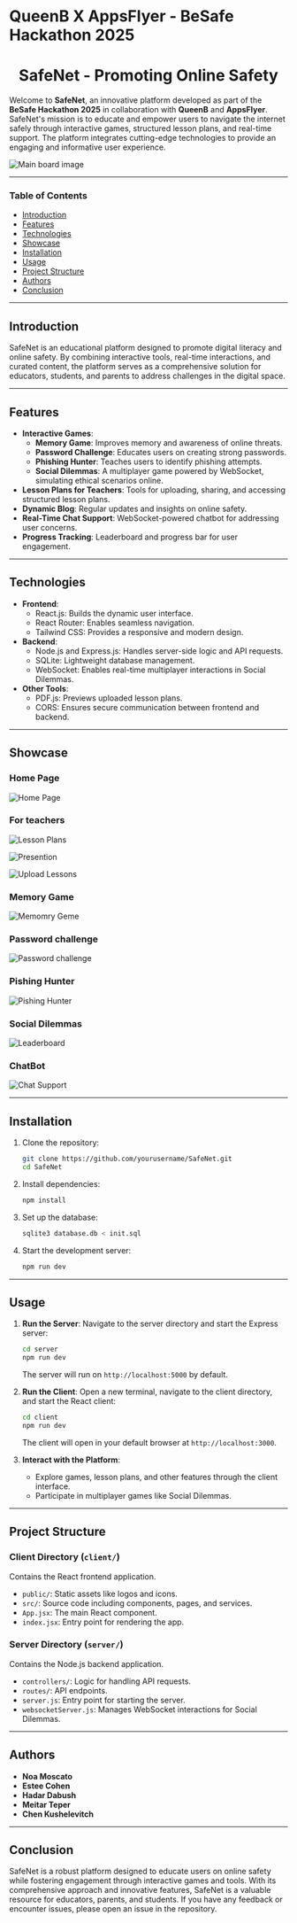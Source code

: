 # QueenB X AppsFlyer - BeSafe Hackathon 2025


<div id="header" align="center">
    <h1>SafeNet - Promoting Online Safety</h1>
</div>

Welcome to **SafeNet**, an innovative platform developed as part of the **BeSafe Hackathon 2025** in collaboration with **QueenB** and **AppsFlyer**. SafeNet's mission is to educate and empower users to navigate the internet safely through interactive games, structured lesson plans, and real-time support. The platform integrates cutting-edge technologies to provide an engaging and informative user experience.

![Main board image](screenshots/Screenshot%202025-01-21%20165530.png)

---

### Table of Contents

- [Introduction](#introduction)
- [Features](#features)
- [Technologies](#technologies)
- [Showcase](#showcase)
- [Installation](#installation)
- [Usage](#usage)
- [Project Structure](#project-structure)
- [Authors](#authors)
- [Conclusion](#conclusion)

---

## Introduction

SafeNet is an educational platform designed to promote digital literacy and online safety. By combining interactive tools, real-time interactions, and curated content, the platform serves as a comprehensive solution for educators, students, and parents to address challenges in the digital space.

---

## Features

- **Interactive Games**:
  - **Memory Game**: Improves memory and awareness of online threats.
  - **Password Challenge**: Educates users on creating strong passwords.
  - **Phishing Hunter**: Teaches users to identify phishing attempts.
  - **Social Dilemmas**: A multiplayer game powered by WebSocket, simulating ethical scenarios online.
- **Lesson Plans for Teachers**: Tools for uploading, sharing, and accessing structured lesson plans.
- **Dynamic Blog**: Regular updates and insights on online safety.
- **Real-Time Chat Support**: WebSocket-powered chatbot for addressing user concerns.
- **Progress Tracking**: Leaderboard and progress bar for user engagement.

---

## Technologies

- **Frontend**:
  - React.js: Builds the dynamic user interface.
  - React Router: Enables seamless navigation.
  - Tailwind CSS: Provides a responsive and modern design.
- **Backend**:
  - Node.js and Express.js: Handles server-side logic and API requests.
  - SQLite: Lightweight database management.
  - WebSocket: Enables real-time multiplayer interactions in Social Dilemmas.
- **Other Tools**:
  - PDF.js: Previews uploaded lesson plans.
  - CORS: Ensures secure communication between frontend and backend.

---

## Showcase

### Home Page
![Home Page](screenshots/Screenshot%202025-01-21%20165254.png)

### For teachers
![Lesson Plans](screenshots/Screenshot%202025-01-21%20165320.png)

![Presention](screenshots/Screenshot%202025-01-21%20165416.png)

![Upload Lessons](screenshots/Screenshot%202025-01-21%20165450.png)


### Memory Game

![Memomry Geme](screenshots/Screenshot%202025-01-21%20165609.png)

### Password challenge

![Password challenge](screenshots/Screenshot%202025-01-21%20165711.png)

### Pishing Hunter

![Pishing Hunter](screenshots/Screenshot%202025-01-21%20165742.png)

### Social Dilemmas

![Leaderboard](screenshots/Screenshot%202025-01-21%20165826.png)

### ChatBot

![Chat Support](screenshots/Screenshot%202025-01-21%20165856.png)



---

## Installation

1. Clone the repository:
   ```bash
   git clone https://github.com/yourusername/SafeNet.git
   cd SafeNet
   ```
2. Install dependencies:
   ```bash
   npm install
   ```
3. Set up the database:
   ```bash
   sqlite3 database.db < init.sql
   ```
4. Start the development server:
   ```bash
   npm run dev
   ```

---

## Usage

1. **Run the Server**:
   Navigate to the server directory and start the Express server:

   ```bash
   cd server
   npm run dev
   ```

   The server will run on `http://localhost:5000` by default.

2. **Run the Client**:
   Open a new terminal, navigate to the client directory, and start the React client:

   ```bash
   cd client
   npm run dev
   ```

   The client will open in your default browser at `http://localhost:3000`.

3. **Interact with the Platform**:

   - Explore games, lesson plans, and other features through the client interface.
   - Participate in multiplayer games like Social Dilemmas.

---

## Project Structure

### Client Directory (`client/`)

Contains the React frontend application.

- `public/`: Static assets like logos and icons.
- `src/`: Source code including components, pages, and services.
- `App.jsx`: The main React component.
- `index.jsx`: Entry point for rendering the app.

### Server Directory (`server/`)

Contains the Node.js backend application.

- `controllers/`: Logic for handling API requests.
- `routes/`: API endpoints.
- `server.js`: Entry point for starting the server.
- `websocketServer.js`: Manages WebSocket interactions for Social Dilemmas.

---

## Authors
- **Noa Moscato**
- **Estee Cohen**
- **Hadar Dabush**
- **Meitar Teper**
- **Chen Kushelevitch**

---

## Conclusion

SafeNet is a robust platform designed to educate users on online safety while fostering engagement through interactive games and tools. With its comprehensive approach and innovative features, SafeNet is a valuable resource for educators, parents, and students. If you have any feedback or encounter issues, please open an issue in the repository.
